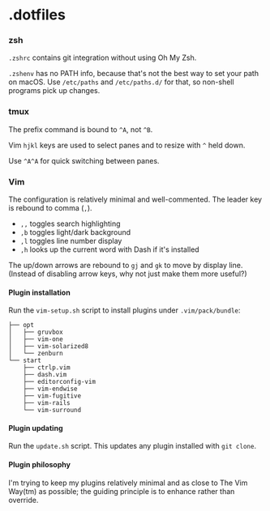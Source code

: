 # .dotfiles

### zsh

`.zshrc` contains git integration without using Oh My Zsh.

`.zshenv` has no PATH info, because that's not the best way to set your path on macOS. Use `/etc/paths` and `/etc/paths.d/` for that, so non-shell programs pick up changes.

### tmux

The prefix command is bound to `^A`, not `^B`.

Vim `hjkl` keys are used to select panes and to resize with `^` held down.

Use `^A^A` for quick switching between panes.

### Vim

The configuration is relatively minimal and well-commented. The leader key is rebound to comma (`,`).

* `,,` toggles search highlighting
* `,b` toggles light/dark background
* `,l` toggles line number display
* `,h` looks up the current word with Dash if it's installed

The up/down arrows are rebound to `gj` and `gk` to move by display line. (Instead of disabling arrow keys, why not just make them more useful?)

#### Plugin installation

Run the `vim-setup.sh` script to install plugins under `.vim/pack/bundle`:

    ├── opt
    │   ├── gruvbox
    │   ├── vim-one
    │   ├── vim-solarized8
    │   └── zenburn
    └── start
        ├── ctrlp.vim
        ├── dash.vim
        ├── editorconfig-vim
        ├── vim-endwise
        ├── vim-fugitive
        ├── vim-rails
        └── vim-surround

#### Plugin updating

Run the `update.sh` script. This updates any plugin installed with `git clone`.

#### Plugin philosophy

I'm trying to keep my plugins relatively minimal and as close to The Vim Way(tm) as possible; the guiding principle is to enhance rather than override.

